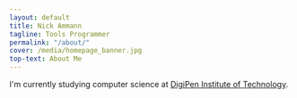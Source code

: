 ```yaml
---
layout: default
title: Nick Ammann
tagline: Tools Programmer
permalink: "/about/"
cover: /media/homepage_banner.jpg
top-text: About Me
---
```


I'm currently studying computer science at [DigiPen Institute of Technology](https://www.digipen.edu/).

<!-- please do not remove this line -->

<div style='display:none;'>
<a href='http://www.commercekitchen.com'>ipsum generator</a>
</div>

<!-- end whedon ipsum code -->